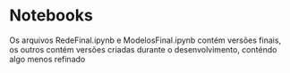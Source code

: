 # Notebooks

Os arquivos RedeFinal.ipynb e ModelosFinal.ipynb contém versões finais, os outros contém versões criadas durante o desenvolvimento, conténdo algo menos refinado

